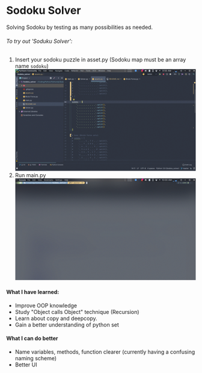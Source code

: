 # Sodoku Solver
Solving Sodoku by testing as many possibilities as needed.

###### To try out 'Soduku Solver':
1) Insert your sodoku puzzle in asset.py (Sodoku map must be an array name `sodoku`)
![Insert](Gifs/Insert_sodoku.gif)
2) Run main.py
![Run](Gifs/Run.gif)

#### **What I have learned:**
- Improve OOP knowledge
- Study "Object calls Object" technique (Recursion)
- Learn about copy and deepcopy.
- Gain a better understanding of python set

#### **What I can do better**
- Name variables, methods, function clearer (currently having a confusing naming scheme)
- Better UI